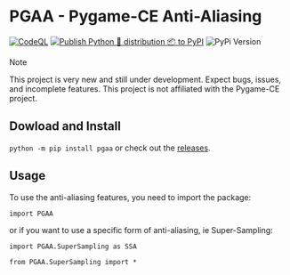# PGAA - Pygame-CE Anti-Aliasing

[![CodeQL](https://github.com/Iron-Sparrow/PGAA/actions/workflows/github-code-scanning/codeql/badge.svg)](https://github.com/Iron-Sparrow/PGAA/actions/workflows/github-code-scanning/codeql)
[![Publish Python 🐍 distribution 📦 to PyPI](https://github.com/Iron-Sparrow/PGAA/actions/workflows/publish_to_pypi.yml/badge.svg)](https://github.com/Iron-Sparrow/PGAA/actions/workflows/publish_to_pypi.yml)
![PyPi Version](https://img.shields.io/pypi/v/pgaa.svg?v=1)

> [!NOTE]
> This project is very new and still under development. Expect bugs, issues, and incomplete features.
> This project is not affiliated with the Pygame-CE project.

## Dowload and Install

 ```python -m pip install pgaa``` or check out the [releases](https://github.com/Iron-Sparrow/PGAA/releases).

## Usage

To use the anti-aliasing features, you need to import the package:

```
import PGAA
```

or if you want to use a specific form of anti-aliasing, ie Super-Sampling:

```
import PGAA.SuperSampling as SSA
```
```
from PGAA.SuperSampling import *
```